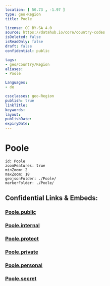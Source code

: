 ```yaml
---
location: [ 50.73 , -1.97 ] 
type: geo-Region
title: Poole

license: CC BY-SA 4.0
source: https://datahub.io/core/country-codes
isDeleted: false
isReadOnly: false
draft: false
confidential: public

tags:
- geo/Country/Region
aliases:
- Poole

Languages:
- de

cssclasses: geo-Region
publish: true
linkTitle: 
keywords: 
layout: 
publishDate: 
expiryDate: 
---
```


# Poole

```leaflet
id: Poole
zoomFeatures: true 
minZoom: 2 
maxZoom: 18
geojsonFolder: ./Poole/
markerFolder: ./Poole/
```


## Confidential Links & Embeds: 

### [Poole.public](/_public/\Earth\Continent\Europe\Europe~North\UK\England\Regions~England\South_West_England\Bournemouth,Christchurch,PoolePoole.public.md) 

### [Poole.internal](/_internal/\Earth\Continent\Europe\Europe~North\UK\England\Regions~England\South_West_England\Bournemouth,Christchurch,PoolePoole.internal.md) 

### [Poole.protect](/_protect/\Earth\Continent\Europe\Europe~North\UK\England\Regions~England\South_West_England\Bournemouth,Christchurch,PoolePoole.protect.md) 

### [Poole.private](/_private/\Earth\Continent\Europe\Europe~North\UK\England\Regions~England\South_West_England\Bournemouth,Christchurch,PoolePoole.private.md) 

### [Poole.personal](/_personal/\Earth\Continent\Europe\Europe~North\UK\England\Regions~England\South_West_England\Bournemouth,Christchurch,PoolePoole.personal.md) 

### [Poole.secret](/_secret/\Earth\Continent\Europe\Europe~North\UK\England\Regions~England\South_West_England\Bournemouth,Christchurch,PoolePoole.secret.md)

